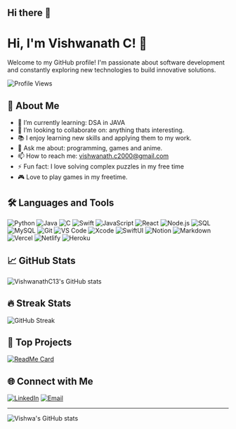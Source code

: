 ## Hi there 👋

<!--
**VishwanathC13/VishwanathC13** is a ✨ _special_ ✨ repository because its `README.md` (this file) appears on your GitHub profile.
-->
# Hi, I'm Vishwanath C! 👋

Welcome to my GitHub profile! I'm passionate about software development and constantly exploring new technologies to build innovative solutions.

![Profile Views](https://komarev.com/ghpvc/?username=VishwanathC13&color=green)

## 🚀 About Me

- 🌱 I’m currently learning: DSA in JAVA
- 👯 I’m looking to collaborate on: anything thats interesting.
- 📚 I enjoy learning new skills and applying them to my work.
- 💬 Ask me about: programming, games and anime.
- 📫 How to reach me: [vishwanath.c2000@gmail.com](mailto:vishwanath.c2000@gmail.com)
- ⚡ Fun fact: I love solving complex puzzles in my free time
- 🎮 Love to play games in my freetime.
## 🛠️ Languages and Tools

![Python](https://img.shields.io/badge/-Python-3776AB?style=flat-square&logo=python&logoColor=white)
![Java](https://img.shields.io/badge/-Java-007396?style=flat-square&logo=java&logoColor=white)
![C](https://img.shields.io/badge/-C-A8B9CC?style=flat-square&logo=c&logoColor=white)
![Swift](https://img.shields.io/badge/-Swift-FA7343?style=flat-square&logo=swift&logoColor=white)
![JavaScript](https://img.shields.io/badge/-JavaScript-F7DF1E?style=flat-square&logo=javascript&logoColor=black)
![React](https://img.shields.io/badge/-React-61DAFB?style=flat-square&logo=react&logoColor=black)
![Node.js](https://img.shields.io/badge/-Node.js-339933?style=flat-square&logo=node.js&logoColor=white)
![SQL](https://img.shields.io/badge/-SQL-4479A1?style=flat-square&logo=sql&logoColor=white)
![MySQL](https://img.shields.io/badge/-MySQL-4479A1?style=flat-square&logo=mysql&logoColor=white)
![Git](https://img.shields.io/badge/-Git-F05032?style=flat-square&logo=git&logoColor=white)
![VS Code](https://img.shields.io/badge/-VS_Code-007ACC?style=flat-square&logo=visual-studio-code&logoColor=white)
![Xcode](https://img.shields.io/badge/-Xcode-1575F9?style=flat-square&logo=xcode&logoColor=white)
![SwiftUI](https://img.shields.io/badge/-SwiftUI-5AC8FA?style=flat-square&logo=swift&logoColor=white)
![Notion](https://img.shields.io/badge/-Notion-000000?style=flat-square&logo=notion&logoColor=white)
![Markdown](https://img.shields.io/badge/-Markdown-000000?style=flat-square&logo=markdown&logoColor=white)
![Vercel](https://img.shields.io/badge/-Vercel-000000?style=flat-square&logo=vercel&logoColor=white)
![Netlify](https://img.shields.io/badge/-Netlify-00C7B7?style=flat-square&logo=netlify&logoColor=white)
![Heroku](https://img.shields.io/badge/-Heroku-430098?style=flat-square&logo=heroku&logoColor=white)

## 📈 GitHub Stats

![VishwanathC13's GitHub stats](https://github-readme-stats.vercel.app/api?username=VishwanathC13&show_icons=true&theme=radical)

## 🔥 Streak Stats

![GitHub Streak](https://github-readme-streak-stats.herokuapp.com/?user=VishwanathC13&theme=radical)

## 📌 Top Projects

[![ReadMe Card](https://github-readme-stats.vercel.app/api/pin/?username=VishwanathC13&repo=Django_app&theme=radical)](https://github.com/VishwanathC13/Django_app)

## 🌐 Connect with Me

[![LinkedIn](https://img.shields.io/badge/-LinkedIn-0077B5?style=flat-square&logo=linkedin&logoColor=white)](https://www.linkedin.com/in/vishwanath-c-154568208/)
[![Email](https://img.shields.io/badge/-Email-D14836?style=flat-square&logo=gmail&logoColor=white)](mailto:vishwanath.c2000@gmail.com)

---

![Vishwa's GitHub stats](https://github-readme-stats.vercel.app/api?username=VishwanathC13&show_icons=true&theme=radical)

